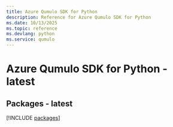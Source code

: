 ```yaml
---
title: Azure Qumulo SDK for Python
description: Reference for Azure Qumulo SDK for Python
ms.date: 10/13/2025
ms.topic: reference
ms.devlang: python
ms.service: qumulo
---
```

# Azure Qumulo SDK for Python - latest
## Packages - latest
[!INCLUDE [packages](qumulo-index.md)]